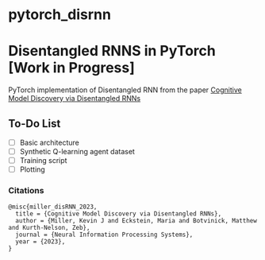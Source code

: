 # pytorch_disrnn
# Disentangled RNNS in PyTorch [Work in Progress]

PyTorch implementation of Disentangled RNN from the paper [Cognitive Model Discovery via Disentangled RNNs](https://proceedings.neurips.cc/paper_files/paper/2023/file/c194ced51c857ec2c1928b02250e0ac8-Paper-Conference.pdf)

## To-Do List
 - [ ] Basic architecture
 - [ ] Synthetic Q-learning agent dataset
 - [ ] Training script
 - [ ] Plotting

### Citations
```
@misc{miller_disRNN_2023,
  title = {Cognitive Model Discovery via Disentangled RNNs},
  author = {Miller, Kevin J and Eckstein, Maria and Botvinick, Matthew and Kurth-Nelson, Zeb},
  journal = {Neural Information Processing Systems},
  year = {2023},
}
```
